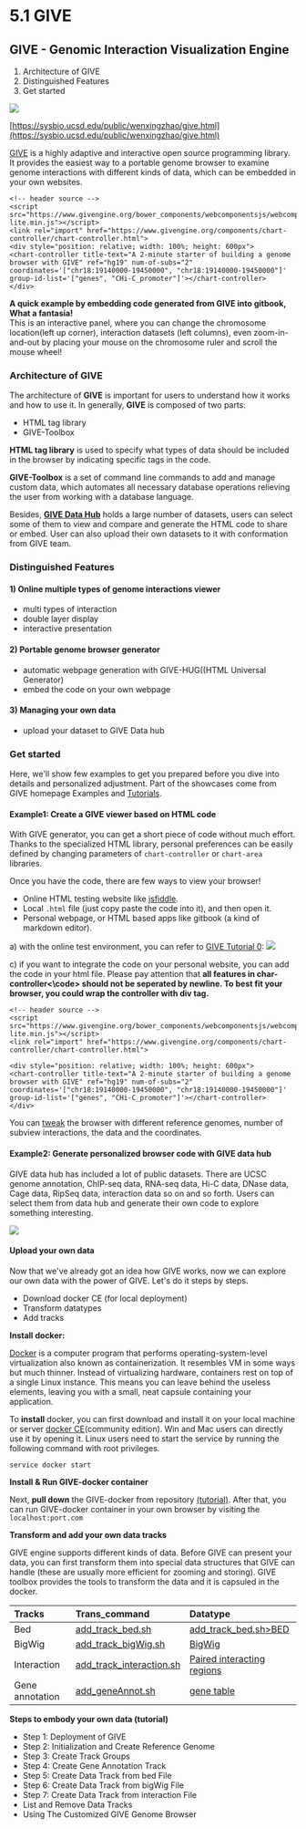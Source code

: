 # 5.1 GIVE

## GIVE - Genomic Interaction Visualization Engine

1. Architecture of GIVE 
2. Distinguished Features 
3. Get started 

![](../.gitbook/assets/2-minutes-show.gif)

[https://sysbio.ucsd.edu/public/wenxingzhao/give.html](https://sysbio.ucsd.edu/public/wenxingzhao/give.html)

[GIVE](https://zhong-lab-ucsd.github.io/GIVE_homepage/) is a highly adaptive and interactive open source programming library. It provides the easiest way to a portable genome browser to examine genome interactions with different kinds of data, which can be embedded in your own websites.

```markup
<!-- header source -->
<script src="https://www.givengine.org/bower_components/webcomponentsjs/webcomponents-lite.min.js"></script> 
<link rel="import" href="https://www.givengine.org/components/chart-controller/chart-controller.html">
<div style="position: relative; width: 100%; height: 600px">
<chart-controller title-text="A 2-minute starter of building a genome browser with GIVE" ref="hg19" num-of-subs="2" coordinates='["chr18:19140000-19450000", "chr18:19140000-19450000"]' group-id-list='["genes", "CHi-C_promoter"]'></chart-controller>
</div>
```

**A quick example by embedding code generated from GIVE into gitbook, What a fantasia!**   
This is an interactive panel, where you can change the chromosome location\(left up corner\), interaction datasets \(left columns\), even zoom-in-and-out by placing your mouse on the chromosome ruler and scroll the mouse wheel!

### Architecture of GIVE

The architecture of **GIVE** is important for users to understand how it works and how to use it. In generally, **GIVE** is composed of two parts:

* HTML tag library
* GIVE-Toolbox

**HTML tag library** is used to specify what types of data should be included in the browser by indicating specific tags in the code.

**GIVE-Toolbox** is a set of command line commands to add and manage custom data, which automates all necessary database operations relieving the user from working with a database language.

Besides, [**GIVE Data Hub**](https://www.givengine.org/give-data-hub.html) holds a large number of datasets, users can select some of them to view and compare and generate the HTML code to share or embed. User can also upload their own datasets to it with conformation from GIVE team.

### Distinguished Features

#### 1\) Online multiple types of genome interactions viewer

* multi types of interaction
* double layer display
* interactive presentation

#### 2\) Portable genome browser generator

* automatic webpage generation with GIVE-HUG\(\(HTML Universal Generator\)
* embed the code on your own webpage 

#### 3\) Managing your own data

* upload your dataset to GIVE Data hub

### Get started

Here, we'll show few examples to get you prepared before you dive into details and personalized adjustment. Part of the showcases come from GIVE homepage Examples and [Tutorials](https://github.com/Zhong-Lab-UCSD/Genomic-Interactive-Visualization-Engine/tree/master/tutorials).

#### Example1: Create a GIVE viewer based on HTML code

With GIVE generator, you can get a short piece of code without much effort. Thanks to the specialized HTML library, personal preferences can be easily defined by changing parameters of `chart-controller` or `chart-area` libraries.

Once you have the code, there are few ways to view your browser!

* Online HTML testing website like [jsfiddle](https://jsfiddle.net/).
* Local `.html` file \(just copy paste the code into it\), and then open it.
* Personal webpage, or HTML based apps like gitbook \(a kind of markdown editor\). 

a\) with the online test environment, you can refer to [GIVE Tutorial 0](https://github.com/Zhong-Lab-UCSD/Genomic-Interactive-Visualization-Engine/blob/master/tutorials/0-shortexample.md): ![](/assets/2-minutes-show.gif)

c\) if you want to integrate the code on your personal website, you can add the code in your html file. Please pay attention that **all features in char-controller&lt;\code&gt; should not be seperated by newline. To best fit your browser, you could wrap the controller with div tag.**

```text
<!-- header source -->
<script src="https://www.givengine.org/bower_components/webcomponentsjs/webcomponents-lite.min.js"></script> 
<link rel="import" href="https://www.givengine.org/components/chart-controller/chart-controller.html">

<div style="position: relative; width: 100%; height: 600px">
<chart-controller title-text="A 2-minute starter of building a genome browser with GIVE" ref="hg19" num-of-subs="2" coordinates='["chr18:19140000-19450000", "chr18:19140000-19450000"]' group-id-list='["genes", "CHi-C_promoter"]'></chart-controller>
</div>
```

You can [tweak](https://github.com/Zhong-Lab-UCSD/Genomic-Interactive-Visualization-Engine/blob/master/tutorials/1.2-html-tweak.md) the browser with different reference genomes, number of subview interactions, the data and the coordinates.

#### Example2: Generate personalized browser code with GIVE data hub

GIVE data hub has included a lot of public datasets. There are UCSC genome annotation, ChIP-seq data, RNA-seq data, Hi-C data, DNase data, Cage data, RipSeq data, interaction data so on and so forth. Users can select them from data hub and generate their own code to explore something interesting.

![](/assets/datahub1.gif)

#### Upload your own data

Now that we've already got an idea how GIVE works, now we can explore our own data with the power of GIVE. Let's do it steps by steps.

* Download docker CE \(for local deployment\)
* Transform datatypes 
* Add tracks

**Install docker:**

[Docker](https://www.docker.com) is a computer program that performs operating-system-level virtualization also known as containerization. It resembles VM in some ways but much thinner. Instead of virtualizing hardware, containers rest on top of a single Linux instance. This means you can leave behind the useless elements, leaving you with a small, neat capsule containing your application.

To **install** docker, you can first download and install it on your local machine or server [docker CE](https://www.docker.com/community-edition)\(community edition\). Win and Mac users can directly use it by opening it. Linux users need to start the service by running the following command with root privileges.

```text
service docker start
```

**Install & Run GIVE-docker container**

Next, **pull down** the GIVE-docker from repository [\(tutorial\)](https://github.com/Zhong-Lab-UCSD/Genomic-Interactive-Visualization-Engine/blob/master/tutorials/2.1-GIVE-Docker.md#essential-tips-for-adding-data-to-give-container). After that, you can run GIVE-docker container in your own browser by visiting the `localhost:port.com`

**Transform and add your own data tracks**

GIVE engine supports different kinds of data. Before GIVE can present your data, you can first transform them into special data structures that GIVE can handle \(these are usually more efficient for zooming and storing\). GIVE toolbox provides the tools to transform the data and it is capsuled in the docker.

| Tracks | Trans\_command | Datatype |
| :--- | :--- | :--- |
| Bed | [add\_track\_bed.sh](https://github.com/Zhong-Lab-UCSD/Genomic-Interactive-Visualization-Engine/blob/master/manuals/3.1-GIVE-Toolbox-usages.md#4-add_track_bedsh) | [add\_track\_bed.sh&gt;BED](https://github.com/Zhong-Lab-UCSD/Genomic-Interactive-Visualization-Engine/blob/master/manuals/4.1-bed.md) |
| BigWig | [add\_track\_bigWig.sh](https://github.com/Zhong-Lab-UCSD/Genomic-Interactive-Visualization-Engine/blob/master/manuals/3.1-GIVE-Toolbox-usages.md#5-add_track_bigwigsh) | [BigWig](https://github.com/Zhong-Lab-UCSD/Genomic-Interactive-Visualization-Engine/blob/master/manuals/4.2-bigwig.md) |
| Interaction | [add\_track\_interaction.sh](https://github.com/Zhong-Lab-UCSD/Genomic-Interactive-Visualization-Engine/blob/master/manuals/3.1-GIVE-Toolbox-usages.md#6-add_track_interactionsh) | [Paired interacting regions](https://github.com/Zhong-Lab-UCSD/Genomic-Interactive-Visualization-Engine/blob/master/manuals/4.3-interaction.md) |
| Gene annotation | [add\_geneAnnot.sh](https://github.com/Zhong-Lab-UCSD/Genomic-Interactive-Visualization-Engine/blob/master/manuals/3.1-GIVE-Toolbox-usages.md#3-add_geneannotsh) | [gene table](https://github.com/Zhong-Lab-UCSD/Genomic-Interactive-Visualization-Engine/blob/master/manuals/4.4-geneAnnotation.md) |

**Steps to embody your own data \(tutorial\)**

* Step 1: Deployment of GIVE
* Step 2: Initialization and Create Reference Genome
* Step 3: Create Track Groups
* Step 4: Create Gene Annotation Track
* Step 5: Create Data Track from bed File
* Step 6: Create Data Track from bigWig File
* Step 7: Create Data Track from interaction File
* List and Remove Data Tracks
* Using The Customized GIVE Genome Browser



